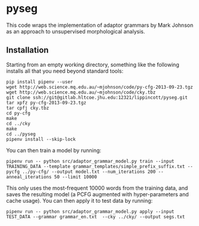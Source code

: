# pyseg

This code wraps the implementation of adaptor grammars by Mark Johnson as an approach to unsupervised morphological analysis.

## Installation

Starting from an empty working directory, something like the following installs all that you need beyond standard tools:

```
pip install pipenv --user
wget http://web.science.mq.edu.au/~mjohnson/code/py-cfg-2013-09-23.tgz
wget http://web.science.mq.edu.au/~mjohnson/code/cky.tbz
git clone ssh://git@gitlab.hltcoe.jhu.edu:12321/lippincott/pyseg.git
tar xpfz py-cfg-2013-09-23.tgz
tar cpfj cky.tbz
cd py-cfg
make
cd ../cky
make
cd ../pyseg
pipenv install --skip-lock
```

You can then train a model by running:

```
pipenv run -- python src/adaptor_grammar_model.py train --input TRAINING_DATA --template grammar_templates/simple_prefix_suffix.txt --pycfg ../py-cfg/ --output model.txt --num_iterations 200 --anneal_iterations 50 --limit 10000
```

This only uses the most-frequent 10000 words from the training data, and saves the resulting model (a PCFG augmented with hyper-parameters and cache usage).  You can then apply it to test data by running:

```
pipenv run -- python src/adaptor_grammar_model.py apply --input TEST_DATA --grammar grammar_en.txt  --cky ../cky/ --output segs.txt
```
